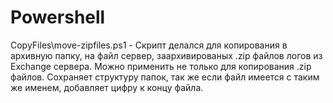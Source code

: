 # Powershell

CopyFiles\move-zipfiles.ps1 - 
Скрипт делался для копирования в архивную папку, на файл сервер, заархивированых .zip файлов логов из Exchange сервера. 
Можно применить не только для копирования .zip файлов. Сохраняет структуру папок, так же если файл имеется с таким же именем, добавляет цифру к концу файла.

